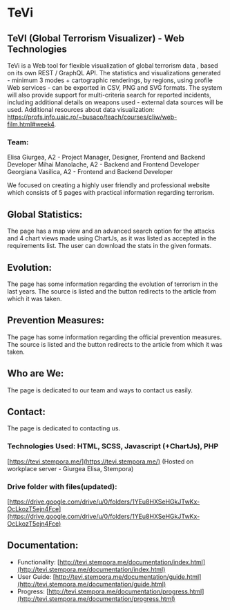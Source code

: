 # TeVi
## TeVI (Global Terrorism Visualizer) - Web Technologies

TeVi is a Web tool for flexible visualization of global terrorism data , based on its own REST / GraphQL API. The statistics and visualizations generated - minimum 3 modes + cartographic renderings, by regions, using profile Web services - can be exported in CSV, PNG and SVG formats. The system will also provide support for multi-criteria search for reported incidents, including additional details on weapons used - external data sources will be used. Additional resources about data visualization: https://profs.info.uaic.ro/~busaco/teach/courses/cliw/web-film.html#week4.

### Team: 
Elisa Giurgea, A2 - Project Manager, Designer, Frontend and Backend Developer
Mihai Manolache, A2 - Backend and Frontend Developer
Georgiana Vasilica, A2 - Frontend and Backend Developer

We focused on creating a highly user friendly and professional website which consists of 5 pages with practical information regarding terrorism.

## Global Statistics: 
The page has a map view and an advanced search option for the attacks and 4 chart views made using ChartJs, as it was listed as accepted in the requirements list. The user can download the stats in the given formats.

## Evolution: 
The page has some information regarding the evolution of terrorism in the last years. The source is listed and the button redirects to the article from which it was taken.

## Prevention Measures: 
The page has some information regarding the official prevention measures. The source is listed and the button redirects to the article from which it was taken.

## Who are We: 
The page is dedicated to our team and ways to contact us easily.

## Contact: 
The page is dedicated to contacting us.

### Technologies Used: HTML, SCSS, Javascript (+ChartJs), PHP

[https://tevi.stempora.me/](https://tevi.stempora.me/)
(Hosted on workplace server - Giurgea Elisa, Stempora)

### Drive folder with files(updated):
[https://drive.google.com/drive/u/0/folders/1YEu8HXSeHGkJTwKx-OcLkozT5ejn4Fce](https://drive.google.com/drive/u/0/folders/1YEu8HXSeHGkJTwKx-OcLkozT5ejn4Fce)

## Documentation:
- Functionality: [http://tevi.stempora.me/documentation/index.html](http://tevi.stempora.me/documentation/index.html)
- User Guide: [http://tevi.stempora.me/documentation/guide.html](http://tevi.stempora.me/documentation/guide.html)
- Progress: [http://tevi.stempora.me/documentation/progress.html](http://tevi.stempora.me/documentation/progress.html)
